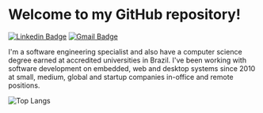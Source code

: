 # Welcome to my GitHub repository!

[![Linkedin Badge](https://img.shields.io/badge/-mazoti-blue?style=flat-square&logo=Linkedin&logoColor=white&link=https://www.linkedin.com/in/mazoti/)](https://www.linkedin.com/in/mazoti/)
[![Gmail Badge](https://img.shields.io/badge/-mazoti@gmail.com-c14438?style=flat-square&logo=Gmail&logoColor=white&link=mailto:mazoti@gmail.com)](mailto:mazoti@gmail.com)

I'm a software engineering specialist and also have a computer science degree earned at accredited universities in Brazil. I've been working with software development on embedded, web and desktop systems since 2010 at small, medium, global and startup companies in-office and remote positions.

![Top Langs](https://github-readme-stats.vercel.app/api/top-langs/?username=mazoti&hide=TeX&layout=compact)
